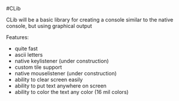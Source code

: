 #CLib


CLib will be a basic library for creating a console similar to the native console, but using graphical output

Features:
- quite fast
- ascii letters
- native keylistener (under construction)
- custom tile support
- native mouselistener (under construction)
- ability to clear screen easily
- ability to put text anywhere on screen
- ability to color the text any color (16 mil colors)
